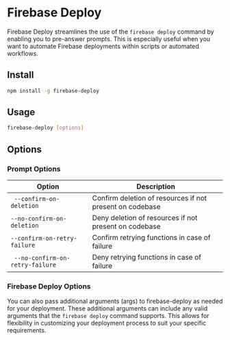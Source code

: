 # Firebase Deploy

Firebase Deploy streamlines the use of the `firebase deploy` command by enabling you to pre-answer prompts. This is especially useful when you want to automate Firebase deployments within scripts or automated workflows.

## Install

```bash
npm install -g firebase-deploy
```

## Usage

```bash
firebase-deploy [options]
```

## Options

### Prompt Options

| Option | Description |
| --- | --- |
| ` --confirm-on-deletion` | Confirm deletion of resources if not present on codebase | 
| `--no-confirm-on-deletion` | Deny deletion of resources if not present on codebase |
| `--confirm-on-retry-failure` | Confirm retrying functions in case of failure |
| ` --no-confirm-on-retry-failure` | Deny retrying functions in case of failure |

### Firebase Deploy Options

You can also pass additional arguments (args) to firebase-deploy as needed for your deployment. These additional arguments can include any valid arguments that the `firebase deploy` command supports. This allows for flexibility in customizing your deployment process to suit your specific requirements.
